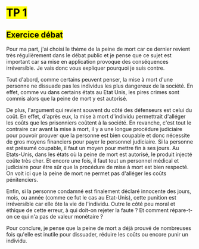 # <mark class="hltr-purple format">TP 1</mark>

## <mark class="hltr-green format">Exercice débat</mark>

Pour ma part, j'ai choisi le thème de la peine de mort car ce dernier revient très régulièrement dans le débat public et je pense que ce sujet est important car sa mise en application provoque des conséquences irréversible.
Je vais donc vous expliquer pourquoi je suis contre.

Tout d'abord, comme certains peuvent penser, la mise à mort d'une personne ne dissuade pas les individus les plus dangereux de la société. En effet, comme vu dans certains états au Etat Unis, les pires crimes sont commis alors que la peine de mort y est autorisé.

De plus, l'argument qui revient souvent du côté des défenseurs est celui du coût. En effet, d'après eux, la mise à mort d'individu permettrait d'alléger les coûts que les prisonniers coûtent à la société. En revanche, c'est tout le contraire car avant la mise à mort, il y a une longue procédure judiciaire pour pouvoir prouver que la personne est bien coupable et donc nécessite de gros moyens financiers pour payer le personnel judiciaire. 
Si la personne est présumé coupable, il faut un moyen pour mettre fin à ses jours. Au Etats-Unis, dans les états où la peine de mort est autorisé, le produit injecté coûte très cher. Et encore une fois, il faut tout un personnel médical et judiciaire pour être sûr que la procédure de mise à mort est bien respecté.
On voit ici que la peine de mort ne permet pas d'alléger les coûts pénitenciers.

Enfin, si la personne condamné est finalement déclaré innocente des jours, mois, ou année (comme ce fut le cas au Etat-Unis), cette punition est irréversible car elle ôte la vie de l'individu. Outre le côté peu moral et éthique de cette erreur, à qui doit-on rejeter la faute ? Et comment répare-t-on ce qui n'a pas de valeur monétaire ?

Pour conclure, je pense que la peine de mort a déjà prouvé de nombreuses fois qu'elle est inutile pour dissuader, réduire les coûts ou encore punir un individu.